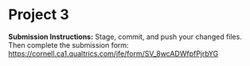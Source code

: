 # Project 3

**Submission Instructions:** Stage, commit, and push your changed files. Then complete the submission form: <https://cornell.ca1.qualtrics.com/jfe/form/SV_8wcADWfpfPjrbYG>
